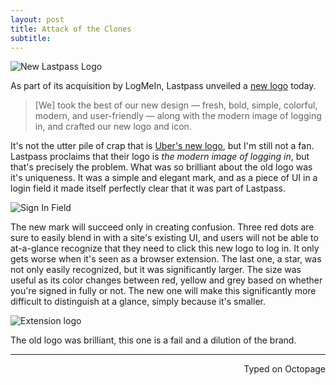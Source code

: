 ```yaml
---
layout: post
title: Attack of the Clones
subtitle:
---
```


![New Lastpass Logo](http://i.imgur.com/06oJ1Ngl.jpg)

As part of its acquisition by LogMeIn, Lastpass unveiled a [new logo](https://blog.lastpass.com/2016/02/meet-the-new-lastpass-logo.html/) today.

> [We] took the best of our new design — fresh, bold, simple, colorful, modern, and user-friendly — along with the modern image of logging in, and crafted our new logo and icon.

It's not the utter pile of crap that is [Uber's new logo](http://money.cnn.com/2016/02/02/news/companies/uber-logo-rebrand/), but I'm still not a fan. Lastpass proclaims that their logo is _the modern image of logging in_, but that's precisely the problem. What was so brilliant about the old logo was it's uniqueness. It was a simple and elegant mark, and as a piece of UI in a login field it made itself perfectly clear that it was part of Lastpass.

![Sign In Field](http://i.imgur.com/Da4gCHF.png)

The new mark will succeed only in creating confusion. Three red dots are sure to easily blend in with a site's existing UI, and users will not be able to at-a-glance recognize that they need to click this new logo to log in.
It only gets worse when it's seen as a browser extension. The last one, a star, was not only easily recognized, but it was significantly larger. The size was useful as its color changes between red, yellow and grey based on whether you're signed in fully or not. The new one will make this significantly more difficult to distinguish at a glance, simply because it's smaller.

![Extension logo](http://i.imgur.com/Hp8fMLh.png)

The old logo was brilliant, this one is a fail and a dilution of the brand.

---
<p align="right">Typed on Octopage</p>
